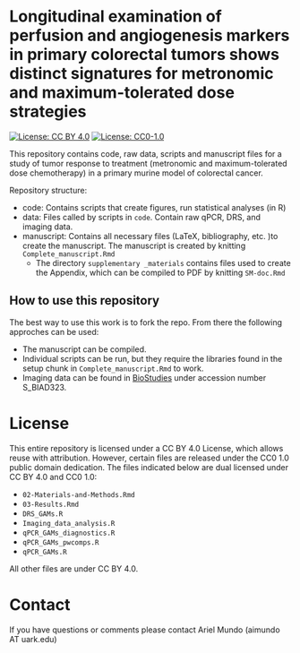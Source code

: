 Longitudinal examination of perfusion and angiogenesis markers in primary colorectal tumors shows distinct signatures for metronomic and maximum-tolerated dose strategies
=========================================================================================================================================================================

[![License: CC BY 4.0](https://img.shields.io/badge/License%20All-CC%20BY%204.0-lightgrey)](https://creativecommons.org/licenses/by/4.0/) 
[![License: CC0-1.0](https://img.shields.io/badge/License%20Parts-CC0%201.0-lightgrey)](http://creativecommons.org/publicdomain/zero/1.0/)

This repository contains code, raw data, scripts and manuscript files for a study of tumor response to treatment (metronomic and maximum-tolerated dose chemotherapy) in a primary murine model of colorectal cancer.

Repository structure:

- code: Contains scripts that create figures, run statistical analyses (in R)
- data: Files called by scripts in `code`. Contain raw qPCR, DRS, and imaging data.
- manuscript: Contains all necessary files (LaTeX, bibliography, etc. )to create the manuscript. The manuscript is created by knitting `Complete_manuscript.Rmd`
  - The directory `supplementary _materials` contains files used to create the Appendix, which can be compiled to PDF by knitting `SM-doc.Rmd`


## How to use this repository

The best way to use this work is to fork the repo. From there the following approches can be used:

- The manuscript can be compiled.
- Individual scripts can be run, but they require the libraries found in the setup chunk in `Complete_manuscript.Rmd` to work.
- Imaging data can be found in [BioStudies](https://www.ebi.ac.uk/biostudies/studies/S-BIAD323) under accession number S_BIAD323.

# License

This entire repository is licensed under a CC BY 4.0 License, which allows reuse with attribution. However, certain files are released under the CC0 1.0 public domain dedication. The files indicated below are dual licensed under CC BY 4.0 and CC0 1.0:

- `02-Materials-and-Methods.Rmd`
- `03-Results.Rmd`
- `DRS_GAMs.R`
- `Imaging_data_analysis.R`
- `qPCR_GAMs_diagnostics.R`
- `qPCR_GAMs_pwcomps.R`
- `qPCR_GAMs.R`

All other files are under CC BY 4.0.

# Contact

If you have questions or comments please contact Ariel Mundo (aimundo AT uark.edu)
